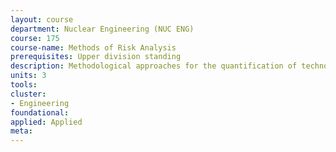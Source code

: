 ```yaml
---
layout: course 
department: Nuclear Engineering (NUC ENG)
course: 175
course-name: Methods of Risk Analysis
prerequisites: Upper division standing
description: Methodological approaches for the quantification of technological risk and risk based decision making. Probabilistic safety assessment, human health risks, environmental and ecological risk analysis.
units: 3
tools: 
cluster:
- Engineering
foundational: 
applied: Applied
meta: 
---
```

